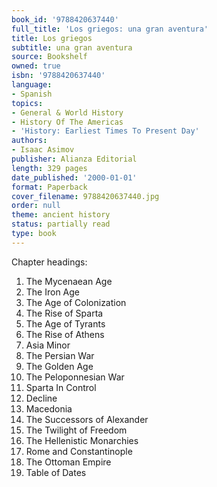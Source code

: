 ```yaml
---
book_id: '9788420637440'
full_title: 'Los griegos: una gran aventura'
title: Los griegos
subtitle: una gran aventura
source: Bookshelf
owned: true
isbn: '9788420637440'
language:
- Spanish
topics:
- General & World History
- History Of The Americas
- 'History: Earliest Times To Present Day'
authors:
- Isaac Asimov
publisher: Alianza Editorial
length: 329 pages
date_published: '2000-01-01'
format: Paperback
cover_filename: 9788420637440.jpg
order: null
theme: ancient history
status: partially read
type: book
---
```

Chapter headings:
1. The Mycenaean Age
2. The Iron Age
3. The Age of Colonization
4. The Rise of Sparta
5. The Age of Tyrants
6. The Rise of Athens
7. Asia Minor
8. The Persian War
9. The Golden Age
10. The Peloponnesian War
11. Sparta In Control
12. Decline
13. Macedonia
14. The Successors of Alexander
15. The Twilight of Freedom
16. The Hellenistic Monarchies
17. Rome and Constantinople
18. The Ottoman Empire
19. Table of Dates
